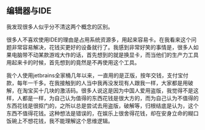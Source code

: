 ## 编辑器与IDE

我发现很多人似乎分不清这两个概念的区别。

很多人不喜欢使用IDE的理由是占用系统资源多，用起来容易卡。在我看来这个问题非常容易解决，花钱买更好的设备就行了。我感到非常好笑的事情是，很多人如果电脑带不动某款游戏大作的话，首先想到的就是换显卡，而当他们的生产力工具用起来卡的时候，首先想到的竟然是不再使用这个工具。

我个人使用jetbrains全家桶几年以来，一直用的是正版，按年交钱，支付宝付款，每年一千多。在我接触到的人当中我再没发现有人跟我一样，大家都是用破解，在淘宝买十几块的激活码。很多人说这是因为中国人爱用盗版，我觉得不是这样，人都是一样，为自己认为值得的东西花钱是很大方的，而为自己认为不值得的东西花钱是很抠门的，之所以总是尝试去用盗版，破解等，归根结底是认为，这个东西不值得花钱。这种想法是错误的，在娱乐上很舍得花钱，却在安身立命的糊口饭碗上不想花钱，我不能理解这个思维逻辑。